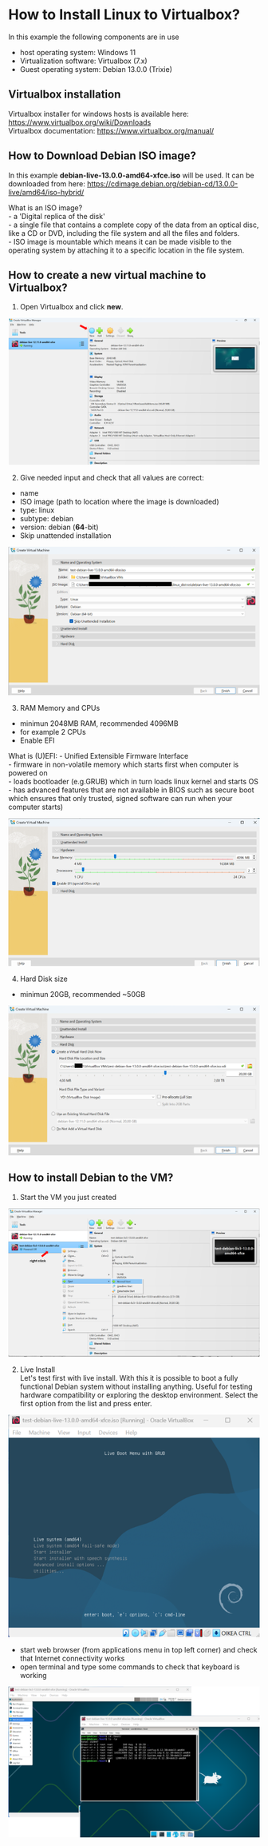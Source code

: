 # How to Install Linux to Virtualbox?
In this example the following components are in use
- host operating system: Windows 11
- Virtualization software: Virtualbox (7.x)
- Guest operating system: Debian 13.0.0 (Trixie)

## Virtualbox installation
Virtualbox installer for windows hosts is available here: https://www.virtualbox.org/wiki/Downloads    
Virtualbox documentation: https://www.virtualbox.org/manual/    

## How to Download Debian ISO image?
In this example __debian-live-13.0.0-amd64-xfce.iso__ will be used. It can be downloaded from here: https://cdimage.debian.org/debian-cd/13.0.0-live/amd64/iso-hybrid/   

What is an ISO image?   
     - a 'Digital replica of the disk'  
	 - a single file that contains a complete copy of the data from an optical disc, like a CD or DVD, including the file           system and all the files and folders.  
     - ISO image is mountable which means it can be made visible to the operating system by attaching it to a specific              location in the file system.  



## How to create a new virtual machine to Virtualbox?

1) Open Virtualbox and click __new__.

![](./pictures/1_picture.png)  

2) Give needed input and check that all values are correct:
  - name
  - ISO image (path to location where the image is downloaded)
  - type: linux
  - subtype: debian
  - version: debian (__64__-bit)
  - Skip unattended installation

![](./pictures/2_picture.png) 
 
3) RAM Memory and CPUs
- minimun 2048MB RAM, recommended 4096MB
- for example 2 CPUs
- Enable EFI  

What is (U)EFI:
       - Unified Extensible Firmware Interface  
       - firmware in non-volatile memory which starts first when computer is powered on  
	   - loads bootloader (e.g.GRUB) which in turn loads linux kernel and starts OS  
	   - has advanced features that are not available in BIOS such as secure boot which ensures that only trusted, signed 	           software can run when your computer starts)

![](./pictures/3_Picture.png) 
  
4) Hard Disk size
- minimun 20GB, recommended ~50GB

![](./pictures/4_picture.png) 

## How to install Debian to the VM?

1) Start the VM you just created

![](./pictures/5_picture.png) 

2) Live Install  
Let's test first with live install. With this it is possible to boot a fully functional Debian system without installing anything.
Useful for testing hardware compatibility or exploring the desktop environment. Select the first option from the list and press enter.

![](./pictures/6_picture.png) 

- start web browser (from applications menu in top left corner) and check that Internet connectivity works
- open terminal and type some commands to check that keyboard is working

![](./pictures/7_picture.png) 

